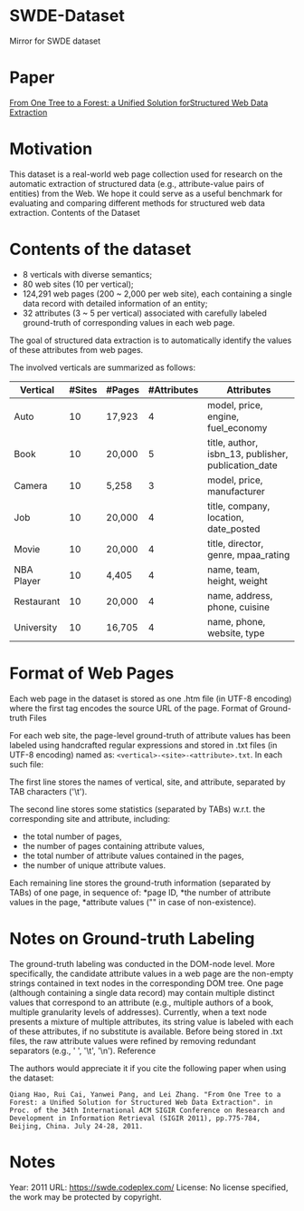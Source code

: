 # SWDE-Dataset
Mirror for SWDE dataset

# Paper
[From One Tree to a Forest: a Unified Solution forStructured Web Data Extraction](https://www.microsoft.com/en-us/research/wp-content/uploads/2016/02/StructedDataExtraction_SIGIR2011.pdf)

# Motivation

This dataset is a real-world web page collection used for research on the automatic extraction of structured data (e.g., attribute-value pairs of entities) from the Web. We hope it could serve as a useful benchmark for evaluating and comparing different methods for structured web data extraction.
Contents of the Dataset

# Contents of the dataset

- 8 verticals with diverse semantics;
- 80 web sites (10 per vertical);
- 124,291 web pages (200 ~ 2,000 per web site), each containing a single data record with detailed information of an entity;
- 32 attributes (3 ~ 5 per vertical) associated with carefully labeled ground-truth of corresponding values in each web page.

The goal of structured data extraction is to automatically identify the values of these attributes from web pages.

The involved verticals are summarized as follows:


| Vertical   | #Sites | #Pages | #Attributes | Attributes                                          |
|------------|--------|--------|-------------|-----------------------------------------------------|
| Auto       | 10     | 17,923 | 4           | model, price, engine, fuel_economy                  |
| Book       | 10     | 20,000 | 5           | title, author, isbn_13, publisher, publication_date |
| Camera     | 10     | 5,258  | 3           | model, price, manufacturer                          |
| Job        | 10     | 20,000 | 4           | title, company, location, date_posted               |
| Movie      | 10     | 20,000 | 4           | title, director, genre, mpaa_rating                 |
| NBA Player | 10     | 4,405  | 4           | name, team, height, weight                          |
| Restaurant | 10     | 20,000 | 4           | name, address, phone, cuisine                       |
| University | 10     | 16,705 | 4           | name, phone, website, type                          |


# Format of Web Pages

Each web page in the dataset is stored as one .htm file (in UTF-8 encoding) where the first tag encodes the source URL of the page.
Format of Ground-truth Files

For each web site, the page-level ground-truth of attribute values has been labeled using handcrafted regular expressions and stored in .txt files (in UTF-8 encoding) named as: `<vertical>-<site>-<attribute>.txt`.
In each such file:

The first line stores the names of vertical, site, and attribute, separated by TAB characters ('\t').

The second line stores some statistics (separated by TABs) w.r.t. the corresponding site and attribute, including:

- the total number of pages,
- the number of pages containing attribute values,
- the total number of attribute values contained in the pages,
- the number of unique attribute values.

Each remaining line stores the ground-truth information (separated by TABs) of one page, in sequence of: *page ID, *the number of attribute values in the page, *attribute values ("<NULL>" in case of non-existence).

# Notes on Ground-truth Labeling

The ground-truth labeling was conducted in the DOM-node level. More specifically, the candidate attribute values in a web page are the non-empty strings contained in text nodes in the corresponding DOM tree. One page (although containing a single data record) may contain multiple distinct values that correspond to an attribute (e.g., multiple authors of a book, multiple granularity levels of addresses). Currently, when a text node presents a mixture of multiple attributes, its string value is labeled with each of these attributes, if no substitute is available. Before being stored in .txt files, the raw attribute values were refined by removing redundant separators (e.g., ' ', '\t', '\n').
Reference

The authors would appreciate it if you cite the following paper when using the dataset:
```
Qiang Hao, Rui Cai, Yanwei Pang, and Lei Zhang. "From One Tree to a Forest: a Uniﬁed Solution for Structured Web Data Extraction". in Proc. of the 34th International ACM SIGIR Conference on Research and Development in Information Retrieval (SIGIR 2011), pp.775-784, Beijing, China. July 24-28, 2011.
```

# Notes
Year: 2011
URL: https://swde.codeplex.com/
License: No license specified, the work may be protected by copyright.
